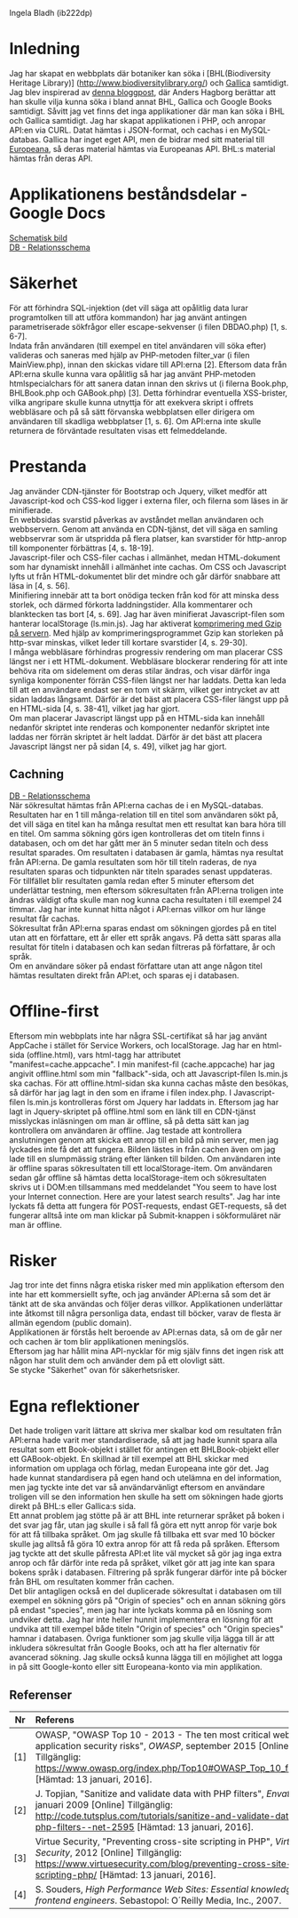 Ingela Bladh (ib222dp)

# Inledning

Jag har skapat en webbplats där botaniker kan söka i [BHL(Biodiversity Heritage Library)]
(http://www.biodiversitylibrary.org/) och [Gallica](http://gallica.bnf.fr/) samtidigt. 
Jag blev inspirerad av [denna bloggpost](http://blog.biodiversitylibrary.org/2012/04/bhl-and-our-users-anders-hagborg.html), 
där Anders Hagborg berättar att han skulle vilja kunna söka i bland annat BHL, Gallica och Google Books samtidigt.
Såvitt jag vet finns det inga applikationer där man kan söka i BHL och Gallica samtidigt. Jag har skapat applikationen i
 PHP, och anropar API:en via CURL. Datat hämtas i JSON-format, och cachas i en MySQL-databas.
Gallica har inget eget API, men de bidrar med sitt material till [Europeana](http://www.europeana.eu/portal/), så deras 
material hämtas via Europeanas API. BHL:s material hämtas från deras API.

# Applikationens beståndsdelar - Google Docs
  
[Schematisk bild](https://docs.google.com/document/d/11tlq-4DHs-rW8pJuzJd-9RdyJ-s7xIky-cCwYn3KQbs/edit?usp=sharing)  
[DB - Relationsschema](https://docs.google.com/document/d/1AchY1QlCHjMJzbH1u3dovml0MAMJ-ahXVn59H_Tw07Y/edit?usp=sharing)

# Säkerhet

För att förhindra SQL-injektion (det vill säga att opålitlig data lurar programtolken till att utföra kommandon) 
har jag använt antingen parametriserade sökfrågor eller escape-sekvenser (i filen DBDAO.php) [1, s. 6-7].  
Indata från användaren (till exempel en titel användaren vill söka efter) valideras och saneras med hjälp av PHP-metoden 
filter_var (i filen MainView.php), innan den skickas vidare till API:erna [2]. Eftersom data från API:erna skulle kunna 
vara opålitlig så har jag använt PHP-metoden htmlspecialchars för att sanera datan innan den skrivs ut (i filerna 
Book.php, BHLBook.php och GABook.php) [3]. Detta förhindrar eventuella XSS-brister, vilka angripare skulle kunna 
utnyttja för att exekvera skript i offrets webbläsare och på så sätt förvanska webbplatsen eller dirigera om användaren 
till skadliga webbplatser [1, s. 6]. Om API:erna inte skulle returnera de förväntade resultaten visas ett felmeddelande.

# Prestanda

Jag använder CDN-tjänster för Bootstrap och Jquery, vilket medför att Javascript-kod och CSS-kod ligger i externa filer, 
och filerna som läses in är minifierade.  
En webbsidas svarstid påverkas av avståndet mellan användaren och webbservern. Genom att använda en CDN-tjänst, det vill 
säga en samling webbservrar som är utspridda på flera platser, kan svarstider för http-anrop till komponenter förbättras 
[4, s. 18-19].  
Javascript-filer och CSS-filer cachas i allmänhet, medan HTML-dokument som har dynamiskt innehåll i allmänhet inte 
cachas. Om CSS och Javascript lyfts ut från HTML-dokumentet blir det mindre och går därför snabbare att läsa in 
[4, s. 56].  
Minifiering innebär att ta bort onödiga tecken från kod för att minska dess storlek, och därmed förkorta laddningstider. 
Alla kommentarer och blanktecken tas bort [4, s. 69]. Jag har även minifierat Javascript-filen som hanterar 
localStorage (ls.min.js).
Jag har aktiverat [komprimering med Gzip på servern](http://salscode.com/tutorials/2009/10/15/gzip-htaccess/). Med hjälp 
av komprimeringsprogrammet Gzip kan storleken på http-svar minskas, vilket leder till kortare svarstider [4, s. 29-30].  
I många webbläsare förhindras progressiv rendering om man placerar CSS längst ner i ett HTML-dokument. Webbläsare 
blockerar rendering för att inte behöva rita om sidelement om deras stilar ändras, och visar därför inga synliga 
komponenter förrän CSS-filen längst ner har laddats. Detta kan leda till att en användare endast ser en tom vit skärm, 
vilket ger intrycket av att sidan laddas långsamt. Därför är det bäst att placera CSS-filer längst upp på en HTML-sida 
[4, s. 38-41], vilket jag har gjort.  
Om man placerar Javascript längst upp på en HTML-sida kan innehåll nedanför skriptet inte renderas och komponenter 
nedanför skriptet inte laddas ner förrän skriptet är helt laddat. Därför är det bäst att placera Javascript 
längst ner på sidan [4, s. 49], vilket jag har gjort.

## Cachning

[DB - Relationsschema](https://docs.google.com/document/d/1AchY1QlCHjMJzbH1u3dovml0MAMJ-ahXVn59H_Tw07Y/edit?usp=sharing)  
När sökresultat hämtas från API:erna cachas de i en MySQL-databas. Resultaten har en 1 till många-relation till en titel 
som användaren sökt på, det vill säga en titel kan ha många resultat men ett resultat kan bara höra till en titel. Om 
samma sökning görs igen kontrolleras det om titeln finns i databasen, och om det har gått mer än 5 minuter sedan titeln 
och dess resultat sparades. Om resultaten i databasen är gamla, hämtas nya resultat från API:erna. De gamla resultaten 
som hör till titeln raderas, de nya resultaten sparas och tidpunkten när titeln sparades senast uppdateras.  
För tillfället blir resultaten gamla redan efter 5 minuter eftersom det underlättar testning, men eftersom sökresultaten 
från API:erna troligen inte ändras väldigt ofta skulle man nog kunna cacha resultaten i till exempel 24 timmar. Jag har 
inte kunnat hitta något i API:ernas villkor om hur länge resultat får cachas.  
Sökresultat från API:erna sparas endast om sökningen gjordes på en titel utan att en författare, ett år eller ett språk 
angavs. På detta sätt sparas alla resultat för titeln i databasen och kan sedan filtreras på författare, år och språk.  
Om en användare söker på endast författare utan att ange någon titel hämtas resultaten direkt från API:et, och sparas ej 
i databasen.  

# Offline-first

Eftersom min webbplats inte har några SSL-certifikat så har jag använt AppCache i stället för Service Workers, och localStorage. Jag har en html-sida 
(offline.html), vars html-tagg har attributet "manifest=cache.appcache". I min manifest-fil (cache.appcache) har jag 
angivit offline.html som min "fallback"-sida, och att Javascript-filen ls.min.js ska cachas. För att offline.html-sidan 
ska kunna cachas måste den besökas, så därför har jag lagt in den som en iframe i filen index.php. I Javascript-filen 
ls.min.js kontrolleras först om Jquery har laddats in. Eftersom jag har lagt in Jquery-skriptet på offline.html som en 
länk till en CDN-tjänst misslyckas inläsningen om man är offline, så på detta sätt kan jag kontrollera om användaren är 
offline. Jag testade att kontrollera anslutningen genom att skicka ett anrop till en bild på min server, men jag 
lyckades inte få det att fungera. Bilden lästes in från cachen även om jag lade till en slumpmässig sträng efter länken 
till bilden. Om användaren inte är offline sparas sökresultaten till ett localStorage-item. Om användaren sedan går 
offline så hämtas detta localStorage-item och sökresultaten skrivs ut i DOM:en tillsammans med meddelandet "You seem to 
have lost your Internet connection. Here are your latest search results". Jag har inte lyckats få detta att fungera för 
POST-requests, endast GET-requests, så det fungerar alltså inte om man klickar på Submit-knappen i sökformuläret när man 
är offline.

# Risker

Jag tror inte det finns några etiska risker med min applikation eftersom den inte har ett kommersiellt syfte, och jag 
använder API:erna så som det är tänkt att de ska användas och följer deras villkor. Applikationen underlättar inte 
åtkomst till några personliga data, endast till böcker, varav de flesta är allmän egendom (public domain).  
Applikationen är förstås helt beroende av API:ernas data, så om de går ner och cachen är tom blir applikationen 
meningslös.  
Eftersom jag har hållit mina API-nycklar för mig själv finns det ingen risk att någon har stulit dem och använder dem på 
ett olovligt sätt.  
Se stycke "Säkerhet" ovan för säkerhetsrisker.

# Egna reflektioner

Det hade troligen varit lättare att skriva mer skalbar kod om resultaten från API:erna hade varit mer standardiserade, 
så att jag hade kunnit spara alla resultat som ett Book-objekt i stället för antingen ett BHLBook-objekt eller ett 
GABook-objekt. En skillnad är till exempel att BHL skickar med information om upplaga och förlag, medan Europeana inte 
gör det. Jag hade kunnat standardisera på egen hand och utelämna en del information, men jag tyckte inte det var så 
användarvänligt eftersom en användare troligen vill se den information hen skulle ha sett om sökningen hade gjorts 
direkt på BHL:s eller Gallica:s sida.  
Ett annat problem jag stötte på är att BHL inte returnerar språket på boken i det svar jag får, utan jag skulle 
i så fall få göra ett nytt anrop för varje bok för att få tillbaka språket. Om jag skulle få tillbaka ett svar med 10 
böcker skulle jag alltså få göra 10 extra anrop för att få reda på språken. Eftersom jag tyckte att det skulle påfresta 
API:et lite väl mycket så gör jag inga extra anrop och får därför inte reda på språket, vilket gör att jag inte kan 
spara bokens språk i databasen. Filtrering på språk fungerar därför inte på böcker från BHL om resultaten kommer från 
cachen.  
Det blir antagligen också en del duplicerade sökresultat i databasen om till exempel en sökning görs på "Origin of 
species" och en annan sökning görs på endast "species", men jag har inte lyckats komma på en lösning som undviker detta. 
Jag har inte heller hunnit implementera en lösning för att undvika att till exempel både titeln "Origin of species" och 
"Origin species" hamnar i databasen. Övriga funktioner som jag skulle vilja lägga till är att inkludera sökresultat från Google Books, och att ha fler 
alternativ för avancerad sökning. Jag skulle också kunna lägga till en möjlighet att logga in på sitt Google-konto eller 
sitt Europeana-konto via min applikation.

## Referenser

Nr  | Referens
--- | :------
[1] | OWASP, "OWASP Top 10 - 2013 - The ten most critical web application security risks", *OWASP*, september 2015 [Online] Tillgänglig: <https://www.owasp.org/index.php/Top10#OWASP_Top_10_for_2013>. [Hämtad: 13 januari, 2016].
[2] | J. Topjian, "Sanitize and validate data with PHP filters", *Envato Tuts+*, januari 2009 [Online] Tillgänglig: <http://code.tutsplus.com/tutorials/sanitize-and-validate-data-with-php-filters--net-2595> [Hämtad: 13 januari, 2016].
[3] | Virtue Security, "Preventing cross-site scripting in PHP", *Virtue Security*, 2012 [Online] Tillgänglig: <https://www.virtuesecurity.com/blog/preventing-cross-site-scripting-php/> [Hämtad: 13 januari, 2016].
[4] | S. Souders, *High Performance Web Sites: Essential knowledge for frontend engineers*. Sebastopol: O´Reilly Media, Inc., 2007.
